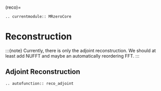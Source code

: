(reco)=
```{eval-rst}
.. currentmodule:: MRzeroCore
```

# Reconstruction

:::{note}
Currently, there is only the adjoint reconstruction. We should at least add NUFFT and maybe an automatically reordering FFT.
:::


## Adjoint Reconstruction

```{eval-rst}
.. autofunction:: reco_adjoint
```
